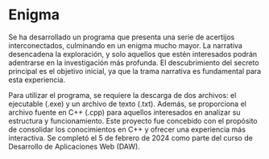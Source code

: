 # Enigma
Se ha desarrollado un programa que presenta una serie de acertijos interconectados, culminando en un enigma mucho mayor. La narrativa desencadena la exploración, y solo aquellos que estén interesados podrán adentrarse en la investigación más profunda. El descubrimiento del secreto principal es el objetivo inicial, ya que la trama narrativa es fundamental para esta experiencia.


Para utilizar el programa, se requiere la descarga de dos archivos: el ejecutable (.exe) y un archivo de texto (.txt). Además, se proporciona el archivo fuente en C++ (.cpp) para aquellos interesados en analizar su estructura y funcionamiento. Este proyecto fue concebido con el propósito de consolidar los conocimientos en C++ y ofrecer una experiencia más interactiva. Se completó el 5 de febrero de 2024 como parte del curso de Desarrollo de Aplicaciones Web (DAW).
